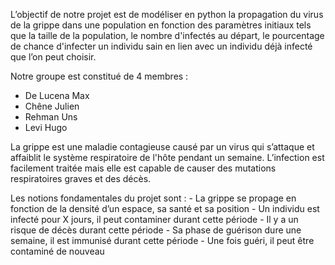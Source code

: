 L’objectif de notre projet est de modéliser en python la propagation du virus de la grippe dans une population en fonction des paramètres initiaux tels que la taille de la population, le nombre d'infectés au départ, le pourcentage de chance d'infecter un individu sain en lien avec un individu déjà infecté que l’on peut choisir. 

Notre groupe est constitué de 4 membres :
  - De Lucena Max
  - Chêne Julien
  - Rehman Uns
  - Levi Hugo

La grippe est une maladie contagieuse causé par un virus qui s’attaque et affaiblit le système respiratoire de l'hôte pendant un semaine. L’infection est facilement traitée mais elle est capable de causer des mutations respiratoires graves et des décès.

Les notions fondamentales du projet sont :
	- La grippe se propage en fonction de la densité d’un espace, sa santé et sa position
	- Un individu est infecté pour X jours, il peut contaminer durant cette période
	- Il y a un risque de décès durant cette période
	- Sa phase de guérison dure une semaine, il est immunisé durant cette période
	- Une fois guéri, il peut être contaminé de nouveau

